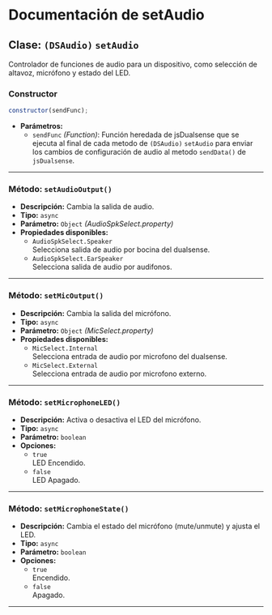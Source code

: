 # Documentación de setAudio

## Clase: `(DSAudio)` `setAudio`

Controlador de funciones de audio para un dispositivo, como selección de altavoz, micrófono y estado del LED.

### Constructor

```js
constructor(sendFunc);
```

- **Parámetros:**
  - `sendFunc` _(Function)_: Función heredada de jsDualsense que se ejecuta al final de cada metodo de `(DSAudio)` `setAudio` para enviar los cambios de configuración de audio al metodo `sendData()` de `jsDualsense`.

---

### Método: `setAudioOutput()`

- **Descripción:** Cambia la salida de audio.
- **Tipo:** `async`
- **Parámetro:** `Object` _(AudioSpkSelect.property)_
- **Propiedades disponibles:**
  - `AudioSpkSelect.Speaker`<br>
    Selecciona salida de audio por bocina del dualsense.
  - `AudioSpkSelect.EarSpeaker`<br>
    Selecciona salida de audio por audifonos.

---

### Método: `setMicOutput()`

- **Descripción:** Cambia la salida del micrófono.
- **Tipo:** `async`
- **Parámetro:** `Object` _(MicSelect.property)_
- **Propiedades disponibles:**
  - `MicSelect.Internal`<br>
    Selecciona entrada de audio por microfono del dualsense.
  - `MicSelect.External`<br>
    Selecciona entrada de audio por microfono externo.

---

### Método: `setMicrophoneLED()`

- **Descripción:** Activa o desactiva el LED del micrófono.
- **Tipo:** `async`
- **Parámetro:** `boolean`
- **Opciones:**
  - `true`<br>
    LED Encendido.
  - `false`<br>
    LED Apagado.

---

### Método: `setMicrophoneState()`

- **Descripción:** Cambia el estado del micrófono (mute/unmute) y ajusta el LED.
- **Tipo:** `async`
- **Parámetro:** `boolean`
- **Opciones:**
  - `true`<br>
    Encendido.
  - `false`<br>
    Apagado.

---

